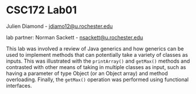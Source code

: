# CSC172 Lab01

Julien Diamond - jdiamo12@u.rochester.edu

lab partner: Norman Sackett - nsackett@u.rochester.edu

This lab was involved a review of Java generics and how generics can be used to implement methods that can potentially take a variety of classes as inputs. This was illustrated with the `printArray()` and `getMax()` methods and contrasted with other means of taking in multiple classes as input, such as having a parameter of type Object (or an Object array) and method overloading. Finally, the `getMax()` operation was performed using functional interfaces.
